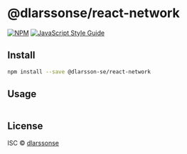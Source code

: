 # @dlarssonse/react-network

> 

[![NPM](https://img.shields.io/npm/v/@dlarsson-se/react-network.svg)](https://www.npmjs.com/package/@dlarsson-se/react-network) [![JavaScript Style Guide](https://img.shields.io/badge/code_style-standard-brightgreen.svg)](https://standardjs.com)

## Install

```bash
npm install --save @dlarsson-se/react-network
```

## Usage

```tsx
```

## License

ISC © [dlarssonse](https://github.com/dlarssonse)
